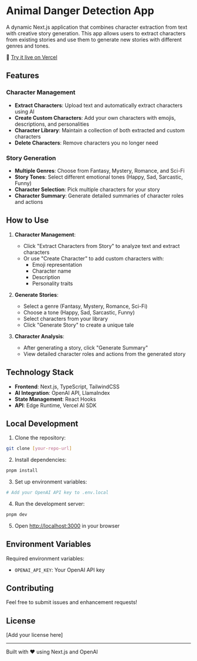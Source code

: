# Animal Danger Detection App

A dynamic Next.js application that combines character extraction from text with creative story generation. This app allows users to extract characters from existing stories and use them to generate new stories with different genres and tones.

🔗 [Try it live on Vercel]()

## Features

### Character Management

- **Extract Characters**: Upload text and automatically extract characters using AI
- **Create Custom Characters**: Add your own characters with emojis, descriptions, and personalities
- **Character Library**: Maintain a collection of both extracted and custom characters
- **Delete Characters**: Remove characters you no longer need

### Story Generation

- **Multiple Genres**: Choose from Fantasy, Mystery, Romance, and Sci-Fi
- **Story Tones**: Select different emotional tones (Happy, Sad, Sarcastic, Funny)
- **Character Selection**: Pick multiple characters for your story
- **Character Summary**: Generate detailed summaries of character roles and actions

## How to Use

1. **Character Management**:

   - Click "Extract Characters from Story" to analyze text and extract characters
   - Or use "Create Character" to add custom characters with:
     - Emoji representation
     - Character name
     - Description
     - Personality traits

2. **Generate Stories**:

   - Select a genre (Fantasy, Mystery, Romance, Sci-Fi)
   - Choose a tone (Happy, Sad, Sarcastic, Funny)
   - Select characters from your library
   - Click "Generate Story" to create a unique tale

3. **Character Analysis**:
   - After generating a story, click "Generate Summary"
   - View detailed character roles and actions from the generated story

## Technology Stack

- **Frontend**: Next.js, TypeScript, TailwindCSS
- **AI Integration**: OpenAI API, LlamaIndex
- **State Management**: React Hooks
- **API**: Edge Runtime, Vercel AI SDK

## Local Development

1. Clone the repository:

```bash
git clone [your-repo-url]
```

2. Install dependencies:

```bash
pnpm install
```

3. Set up environment variables:

```bash
# Add your OpenAI API key to .env.local
```

4. Run the development server:

```bash
pnpm dev
```

5. Open [http://localhost:3000](http://localhost:3000) in your browser

## Environment Variables

Required environment variables:

- `OPENAI_API_KEY`: Your OpenAI API key

## Contributing

Feel free to submit issues and enhancement requests!

## License

[Add your license here]

---

Built with ❤️ using Next.js and OpenAI
